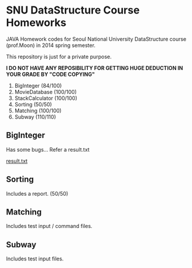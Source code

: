 # SNU DataStructure Course Homeworks

JAVA Homework codes for Seoul National University DataStructure course (prof.Moon) in 2014 spring semester.

This repository is just for a private purpose. 

**I DO NOT HAVE ANY REPOSIBILITY FOR GETTING HUGE DEDUCTION IN YOUR GRADE BY "CODE COPYING"**

1. BigInteger (84/100)
2. MovieDatabase (100/100)
3. StackCalculator (100/100)
4. Sorting (50/50)
5. Matching (100/100)
6. Subway (110/110)

## BigInteger

Has some bugs... 
Refer a result.txt 

[result.txt](https://github.com/EastskyKang/SNU_DataStructure_2014_Spring/blob/master/BigInteger/result.txt)

## Sorting

Includes a report. (50/50)

## Matching 

Includes test input / command files. 

## Subway 

Includes test input files.
